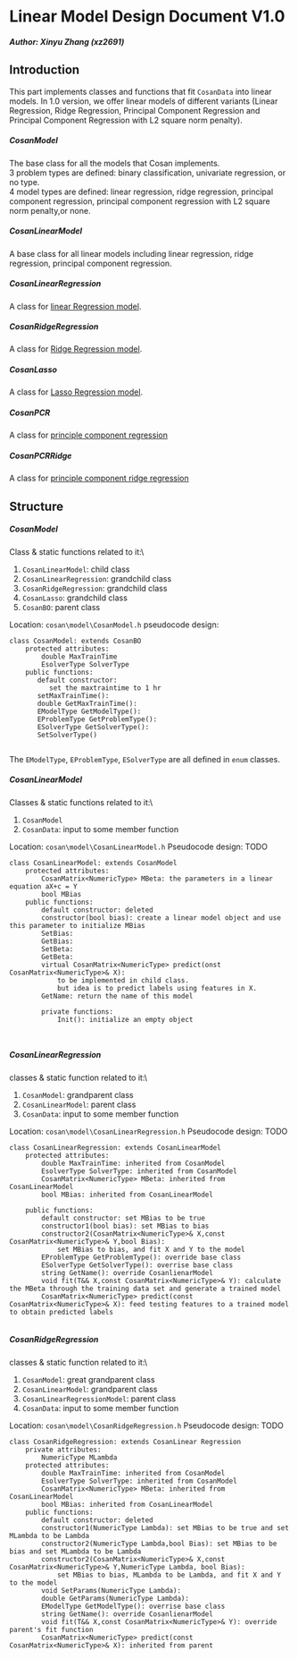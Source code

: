 # Linear Model Design Document V1.0

##### Author: Xinyu Zhang (xz2691)

## Introduction
This part implements classes and functions that fit `CosanData` into linear models. In 1.0 version, we offer linear models of different variants (Linear Regression, Ridge Regression, Principal Component Regression and Principal Component Regression with L2 square norm penalty). 

##### CosanModel
The base class for all the models that Cosan implements. \
3 problem types are defined: binary classification, univariate regression, or no type. \
4 model types are defined: linear regression, ridge regression, principal component regression, principal component regression with L2 square norm penalty,or none.

[comment]: <> (2 solver types are available: SrAuto, or ADMM)

##### CosanLinearModel
A base class for all linear models including linear regression, ridge regression, principal component regression.

##### CosanLinearRegression
A class for [linear Regression model](). 
##### CosanRidgeRegression
A class for [Ridge Regression model](https://towardsdatascience.com/ridge-and-lasso-regression-a-complete-guide-with-python-scikit-learn-e20e34bcbf0b). 
##### CosanLasso
A class for [Lasso Regression model](https://towardsdatascience.com/ridge-and-lasso-regression-a-complete-guide-with-python-scikit-learn-e20e34bcbf0b). 
##### CosanPCR
A class for [principle component regression]()
##### CosanPCRRidge
A class for [principle component ridge regression]()


## Structure
##### CosanModel
Class & static functions related to it:\
1. `CosanLinearModel`: child class
2. `CosanLinearRegression`: grandchild class
3. `CosanRidgeRegression`: grandchild class
4. `CosanLasso`: grandchild class
5. `CosanBO`: parent class

Location: `cosan\model\CosanModel.h`
pseudocode design: 
```
class CosanModel: extends CosanBO
    protected attributes:
        double MaxTrainTime
        EsolverType SolverType
    public functions: 
       default constructor:
          set the maxtraintime to 1 hr
       setMaxTrainTime():
       double GetMaxTrainTime():
       EModelType GetModelType():
       EProblemType GetProblemType():
       ESolverType GetSolverType():
       SetSolverType()
     
```
The `EModelType`, `EProblemType`, `ESolverType` are all defined in `enum` classes.

##### CosanLinearModel
Classes & static functions related to it:\
1. `CosanModel`
2. `CosanData`: input to some member function

Location: `cosan\model\CosanLinearModel.h`
Pseudocode design: TODO
```
class CosanLinearModel: extends CosanModel
    protected attributes:
        CosanMatrix<NumericType> MBeta: the parameters in a linear equation aX+c = Y
        bool MBias
    public functions:
        default constructor: deleted 
        constructor(bool bias): create a linear model object and use this parameter to initialize MBias
        SetBias:
        GetBias:
        SetBeta:
        GetBeta:
        virtual CosanMatrix<NumericType> predict(onst CosanMatrix<NumericType>& X): 
            to be implemented in child class.
            but idea is to predict labels using features in X.
        GetName: return the name of this model
        
        private functions:
            Init(): initialize an empty object
     
  
```
##### CosanLinearRegression
classes & static function related to it:\
1. `CosanModel`: grandparent class
2. `CosanLinearModel`: parent class
3. `CosanData`: input to some member function

Location: `cosan\model\CosanLinearRegression.h`
Pseudocode design: TODO
```
class CosanLinearRegression: extends CosanLinearModel
    protected attributes:
        double MaxTrainTime: inherited from CosanModel
        EsolverType SolverType: inherited from CosanModel
        CosanMatrix<NumericType> MBeta: inherited from CosanLinearModel
        bool MBias: inherited from CosanLinearModel
        
    public functions:
        default constructor: set MBias to be true
        constructor1(bool bias): set MBias to bias
        constructor2(CosanMatrix<NumericType>& X,const CosanMatrix<NumericType>& Y,bool Bias):
            set MBias to bias, and fit X and Y to the model
        EProblemType GetProblemType(): override base class
        ESolverType GetSolverType(): overrise base class
        string GetName(): override CosanlienarModel
        void fit(T&& X,const CosanMatrix<NumericType>& Y): calculate the MBeta through the training data set and generate a trained model
        CosanMatrix<NumericType> predict(const CosanMatrix<NumericType>& X): feed testing features to a trained model to obtain predicted labels  
        
```

##### CosanRidgeRegression
classes & static function related to it:\
1. `CosanModel`: great grandparent class
2. `CosanLinearModel`: grandparent class
3. `CosanLinearRegressionModel`: parent class
4. `CosanData`: input to some member function

Location: `cosan\model\CosanRidgeRegression.h`
Pseudocode design: TODO
```
class CosanRidgeRegression: extends CosanLinear Regression
    private attributes:
        NumericType MLambda
    protected attributes:
        double MaxTrainTime: inherited from CosanModel
        EsolverType SolverType: inherited from CosanModel
        CosanMatrix<NumericType> MBeta: inherited from CosanLinearModel
        bool MBias: inherited from CosanLinearModel
    public functions:
        default constructor: deleted
        constructor1(NumericType Lambda): set MBias to be true and set MLambda to be Lambda
        constructor2(NumericType Lambda,bool Bias): set MBias to be bias and set MLambda to be Lambda
        constructor2(CosanMatrix<NumericType>& X,const CosanMatrix<NumericType>& Y,NumericType Lambda, bool Bias):
            set MBias to bias, MLambda to be Lambda, and fit X and Y to the model
        void SetParams(NumericType Lambda): 
        double GetParams(NumericType Lambda):
        EModelType GetModelType(): overrise base class
        string GetName(): override CosanlienarModel
        void fit(T&& X,const CosanMatrix<NumericType>& Y): override parent's fit function
        CosanMatrix<NumericType> predict(const CosanMatrix<NumericType>& X): inherited from parent
```

